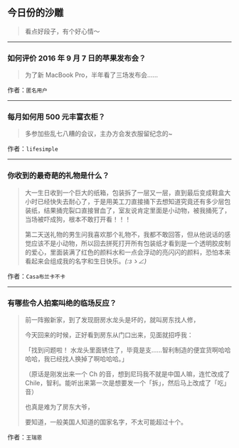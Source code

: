 ## 今日份的沙雕

> 看点好段子，有个好心情～


 
---

### 如何评价 2016 年 9 月 7 日的苹果发布会？

> 为了新 MacBook Pro，半年看了三场发布会……


作者：`匿名用户`

---

### 每月如何用 500 元丰富衣柜？

> 多参加些乱七八糟的会议，主办方会发衣服留纪念的~


作者：`lifesimple`

---

### 你收到的最奇葩的礼物是什么？

> 大一生日收到一个巨大的纸箱，包装拆了一层又一层，直到最后变成鞋盒大小时已经快失去耐心了，于是用美工刀直接捅下去想知道究竟还有多少层包装纸，结果捅完裂口直接冒血了，室友说肯定里面是小动物，被我捅死了，当场被吓成狗，根本不敢打开看！！！
> 
> 第二天送礼物的男生问我喜欢那个礼物不，我都不敢回答，但从他说话的感觉应该不是小动物，所以回去拼死打开所有包装纸才看到是一个透明胶皮制的爱心，里面装满了红色的颜料水和一点会浮动的亮闪闪的颜料，恐怕本来看起来会组成我的名字和生日快乐。_(:зゝ∠)_


作者：`Casa布兰卡不卡`

---

### 有哪些令人拍案叫绝的临场反应？

> 前一阵搬新家，到了发现厨房水龙头是坏的，就叫房东找人修，
> 
> 今天回来的时候，正好看到房东从门口出来，见面就招呼我：
> 
> 「找到问题啦！ 水龙头里面锈住了，毕竟是支……智利制造的便宜货啊哈哈哈哈，我已经找人换掉了啊哈哈哈。」
> 
> （原话是刚发出来一个 Ch 的音，想到尼玛我不就是中国人嘛，连忙改成了 Chile，智利。能听出来第一次是想要发一个「拆」，然后马上改成了「吃」音）
> 
> 也真是难为了房东大爷，
> 
> 要知道，一般美国人知道的国家名字，不太可能超过十个。


作者：`王瑞恩`